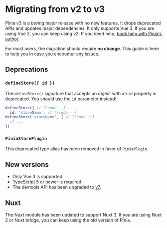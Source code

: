 # Migrating from v2 to v3

Pinia v3 is a _boring_ major release with no new features. It drops deprecated APIs and updates major dependencies. It only supports Vue 3. If you are using Vue 2, you can keep using v2. If you need help, [book help with Pinia's author](https://cal.com/posva/consultancy).

For most users, the migration should require **no change**. This guide is here to help you in case you encounter any issues.

## Deprecations

### `defineStore({ id })`

The `defineStore()` signature that accepts an object with an `id` property is deprecated. You should use the `id` parameter instead:

```ts
defineStore({ // [!code --]
  id: 'storeName', // [!code --]
defineStore('storeName', { // [!code ++]
  // ...
})
```

### `PiniaStorePlugin`

This deprecated type alias has been removed in favor of `PiniaPlugin`.

## New versions

- Only Vue 3 is supported.
- TypeScript 5 or newer is required.
- The devtools API has been upgraded to [v7](https://devtools.vuejs.org).

## Nuxt

The Nuxt module has been updated to support Nuxt 3. If you are using Nuxt 2 or Nuxt bridge, you can keep using the old version of Pinia.
